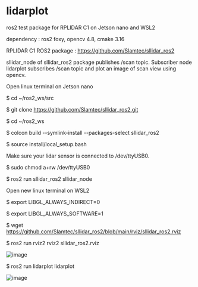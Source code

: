 # lidarplot

ros2 test package for RPLIDAR C1 on Jetson nano and WSL2

dependency : ros2 foxy, opencv 4.8, cmake 3.16

RPLIDAR C1 ROS2 package : https://github.com/Slamtec/sllidar_ros2

sllidar_node of sllidar_ros2 package publishes /scan topic. Subscriber node lidarplot subscribes /scan topic and plot an image of scan view using opencv.

Open linux terminal on Jetson nano

$ cd ~/ros2_ws/src

$ git clone https://github.com/Slamtec/sllidar_ros2.git

$ cd ~/ros2_ws

$ colcon build --symlink-install --packages-select sllidar_ros2

$ source install/local_setup.bash

Make sure your lidar sensor is connected to /dev/ttyUSB0.

$ sudo chmod a+rw /dev/ttyUSB0

$ ros2 run sllidar_ros2 sllidar_node


Open new linux terminal on WSL2

$ export LIBGL_ALWAYS_INDIRECT=0

$ export LIBGL_ALWAYS_SOFTWARE=1

$ wget https://github.com/Slamtec/sllidar_ros2/blob/main/rviz/sllidar_ros2.rviz

$ ros2 run rviz2 rviz2 sllidar_ros2.rviz

![image](https://github.com/2sungryul/lidarplot/assets/67367753/7bfa9fd8-9b67-480d-b5c6-db0c306ac32f)

$ ros2 run lidarplot lidarplot

![image](https://github.com/2sungryul/lidarplot/assets/67367753/740102ce-cfa2-44af-80e8-335bf9e05711)

